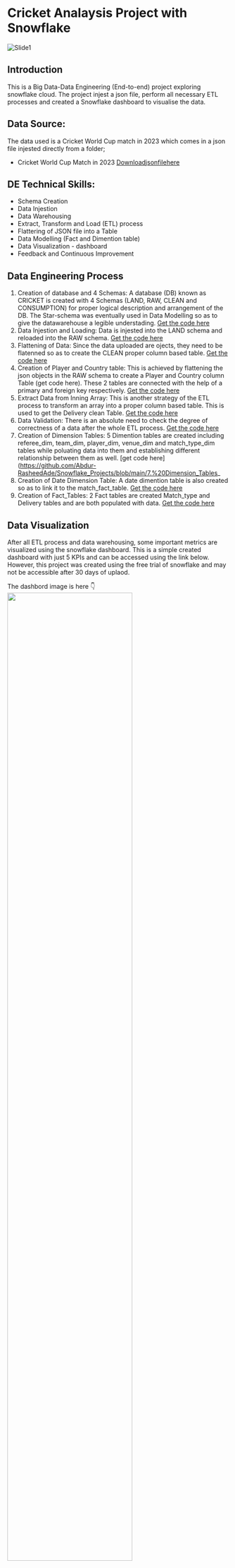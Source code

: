 # Cricket Analaysis Project with Snowflake

![Slide1](https://github.com/Abdur-RasheedAde/Snowflake_Projects/blob/main/SNOWFLAKEHOME.png)

##  Introduction
This is a Big Data-Data Engineering (End-to-end) project exploring snowflake cloud. The project injest a json file, perform all necessary ETL processes and created a Snowflake dashboard to visualise the data. 

## Data Source:
The data used is a Cricket World Cup match in 2023 which comes in a json file injested directly from a folder;  
* Cricket World Cup Match in 2023 [Downloadjsonfilehere](https://drive.google.com/drive/folders/1ls9ST-q6c2fCZZOuaC8Bd5lugrTKbVIE?usp=drive_link)

## DE Technical Skills:
+ Schema Creation
+ Data Injestion
+ Data Warehousing
+ Extract, Transform and Load (ETL) process
+ Flattering of JSON file into a Table
+ Data Modelling (Fact and Dimention table)
+ Data Visualization - dashboard
+ Feedback and Continuous Improvement
  
## Data Engineering Process
1. Creation of database and 4 Schemas: A database (DB) known as CRICKET is created with 4 Schemas (LAND, RAW, CLEAN and CONSUMPTION) for proper logical description and arrangement of the DB. The Star-schema was eventually used in Data Modelling so as to give the datawarehouse a legible understading. [Get the code here](https://github.com/Abdur-RasheedAde/Snowflake_Projects/blob/main/1.%20Schema_CREATION_and_Data_Injestion) 
2. Data Injestion and Loading: Data is injested into the LAND schema and reloaded into the RAW schema. [Get the code here](https://github.com/Abdur-RasheedAde/Snowflake_Projects/blob/main/2.%20Data_Loading_into_RAW_Schema) 
3. Flattening of Data: Since the data uploaded are ojects, they need to be flatenned so as to create the CLEAN proper column based table. [Get the code here](https://github.com/Abdur-RasheedAde/Snowflake_Projects/blob/main/3.%20Flatten_json_into_CLEAN_table) 
4. Creation of Player and Country table: This is achieved by flattening the json objects in the RAW schema to create a Player and Country column Table (get code here). These 2 tables are connected with the help of a primary and foreign key respectively. [Get the code here](https://github.com/Abdur-RasheedAde/Snowflake_Projects/blob/main/4.%20Player_and_Country_Table) 
5. Extract Data from Inning Array: This is another strategy of the ETL process to transform an array into a proper column based table. This is used to get the Delivery clean Table. [Get the code here](https://github.com/Abdur-RasheedAde/Snowflake_Projects/blob/main/5.%20Delivery_Table)
6. Data Validation: There is an absolute need to check the degree of correctness of a data after the whole ETL process. [Get the code here](https://github.com/Abdur-RasheedAde/Snowflake_Projects/blob/main/6.%20Data_Validation)
7. Creation of Dimension Tables: 5 Dimention tables are created including referee_dim, team_dim, player_dim, venue_dim and match_type_dim tables while poluating data into them and establishing different relationship between them as well. [get code here](https://github.com/Abdur-RasheedAde/Snowflake_Projects/blob/main/7.%20Dimension_Tables_
8. Creation of Date Dimension Table: A date dimention table is also created so as to link it to the match_fact_table. [Get the code here](https://github.com/Abdur-RasheedAde/Snowflake_Projects/blob/main/8.%20Date_Dimension_Tables)
9. Creation of Fact_Tables: 2 Fact tables are created Match_type and Delivery tables and are both populated with data. [Get the code here](https://github.com/Abdur-RasheedAde/Snowflake_Projects/blob/main/9.%20Fact_Tables) 

## Data Visualization
After all ETL process and data warehousing, some important metrics are visualized using the snowflake dashboard. This is a simple created dashboard with just 5 KPIs and can be accessed using the link below. However, this project was created using the free trial of snowflake and may not be accessible after 30 days of uplaod.

The dashbord image is here 👇
<img src="https://github.com/Abdur-RasheedAde/Snowflake_Projects/blob/main/Simple_Snowflake%20Dashboard.PNG" width=75% height=75%>  
Link to the dashboard is here 👉 [Click to view dashboard](https://app.snowflake.com/xelrqqi/zeb17834/#/cricket_match_dashboard-dK2zKZJf9)

## Conclusions 
1. Snowflake is one of the leading cloud big data platform as a service (PaaS) for Data supporting both Python and SQL.
2. It is awesome for Data warehousing and ETL process and simple visualization dashboard.

Thanks for taking time to go through this report! and I am open to collaborate with you on any Data Engineering projects exploring snowflake or other cloud big data platforms especially Azure, AWS, GCP and Databricks, you can always reach me on adeoyerasheed30@gmail.com Ciao 🤝
